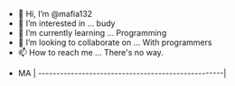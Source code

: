- 👋 Hi, I’m @mafia132
- 👀 I’m interested in ... budy
- 🌱 I’m currently learning ... Programming
- 💞️ I’m looking to collaborate on ... With programmers
- 📫 How to reach me ... There's no way.

<!---
mafia132/mafia132 is a ✨ special ✨ repository because its `README.md` (this file) appears on your GitHub profile.
You can click the Preview link to take a look at your changes.
--->

- MA |
---------------------------------------------------|
